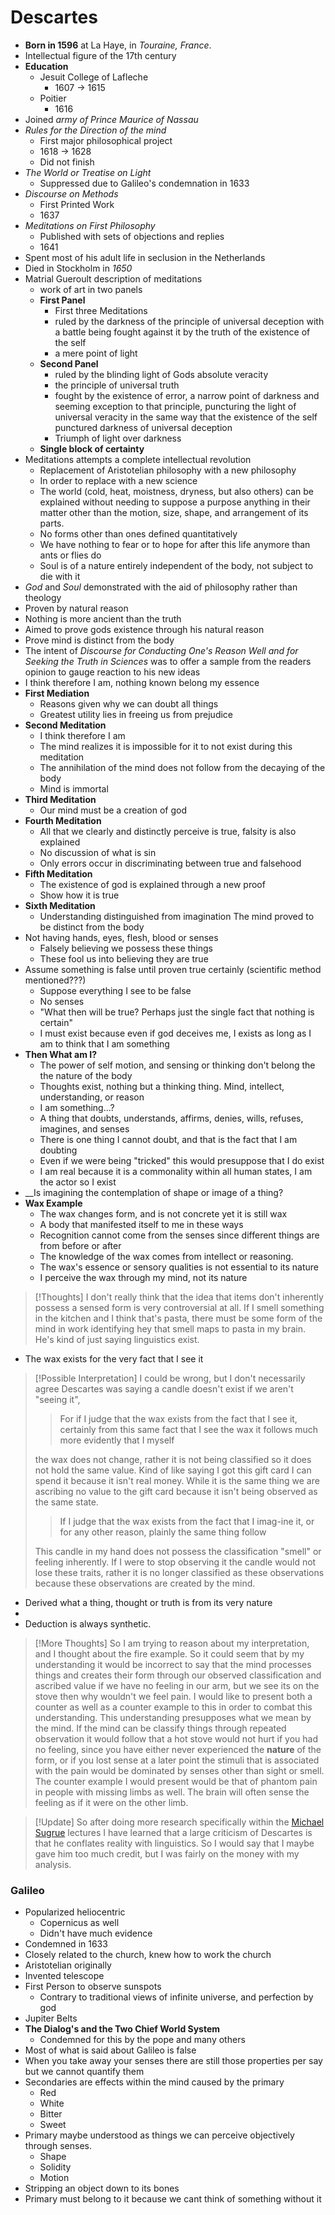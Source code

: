 # Descartes

- __Born in 1596__ at La Haye, in _Touraine, France_. 
- Intellectual figure of the 17th century
- __Education__
	- Jesuit College of Lafleche
		- 1607 -> 1615
	- Poitier
		- 1616
- Joined _army of Prince Maurice of Nassau_
- _Rules for the Direction of the mind_
	- First major philosophical project
	- 1618 -> 1628
	- Did not finish
- _The World or Treatise on Light_
	- Suppressed due to Galileo's condemnation in 1633
- _Discourse on Methods_
	- First Printed Work
	- 1637
- _Meditations on First Philosophy_
	- Published with sets of objections and replies
	- 1641
- Spent most of his adult life in seclusion in the Netherlands
- Died in Stockholm in _1650_
- Matrial Gueroult description of meditations
	- work of art in two panels
	- __First Panel__
		- First three Meditations
		- ruled by the darkness of the principle of universal deception with a battle being fought against it by the truth of the existence of the self
		- a mere point of light 
	- __Second Panel__
		- ruled by the blinding light of Gods absolute veracity
		- the principle of universal truth
		- fought by the existence of error, a narrow point of darkness and seeming exception to that principle, puncturing the light of universal veracity in the same way that the existence of the self punctured darkness of universal deception
		- Triumph of light over darkness
	- __Single block of certainty__
- Meditations attempts a complete intellectual revolution
	- Replacement of Aristotelian philosophy with a new philosophy
	- In order to replace with a new science
	- The world (cold, heat, moistness, dryness, but also others) can be explained without needing to suppose a purpose anything in their matter other than the motion, size, shape, and arrangement of its parts.
	- No forms other than ones defined quantitatively
	- We have nothing to fear or to hope for after this life anymore than ants or flies do
	- Soul is of a nature entirely independent of the body, not subject to die with it
- _God_ and _Soul_ demonstrated with the aid of philosophy rather than theology
- Proven by natural reason
- Nothing is more ancient than the truth
- Aimed to prove gods existence through his natural reason
- Prove mind is distinct from the body
- The intent of _Discourse for Conducting One's Reason Well and for Seeking the Truth in Sciences_ was to offer a sample from the readers opinion to gauge reaction to his new ideas
- I think therefore I am, nothing known belong my essence 
- __First Mediation__
	- Reasons given why we can doubt all things
	- Greatest utility lies in freeing us from prejudice
- __Second Meditation__
	- I think therefore I am
	- The mind realizes it is impossible for it to not exist during this meditation
	- The annihilation of the mind does not follow from the decaying of the body
	- Mind is immortal
- __Third Meditation__
	- Our mind must be a creation of god
- __Fourth Meditation__
	- All that we clearly and distinctly perceive is true, falsity is also explained
	- No discussion of what is sin
	- Only errors occur in discriminating between true and falsehood
- __Fifth Meditation__
	- The existence of god is explained through a new proof
	- Show how it is true 
- __Sixth Meditation__
	- Understanding distinguished from imagination
	The mind proved to be distinct from the body
- Not having hands, eyes, flesh, blood or senses
	- Falsely believing we possess these things
	- These fool us into believing they are true
- Assume something is false until proven true certainly (scientific method mentioned???)
	- Suppose everything I see to be false
	- No senses
	- "What then will be true? Perhaps just the single fact that nothing is certain"
	- I must exist because even if god deceives me, I exists as long as I am to think that I am something
- __Then What am I?__
	- The power of self motion, and sensing or thinking don't belong the the nature of the body
	- Thoughts exist, nothing but a thinking thing. Mind, intellect, understanding, or reason
	- I am something...?
	- A thing that doubts, understands, affirms, denies, wills, refuses, imagines, and senses
	- There is one thing I cannot doubt, and that is the fact that I am doubting
	- Even if we were being "tricked" this would presuppose that I do exist
	- I am real because it is a commonality within all human states, I am the actor so I exist
- __Is imagining the contemplation of shape or image of a thing?
- __Wax Example__
	- The wax changes form, and is not concrete yet it is still wax
	- A body that manifested itself to me in these ways
	- Recognition cannot come from the senses since different things are from before or after
	- The knowledge of the wax comes from intellect or reasoning. 
	- The wax's essence or sensory qualities is not essential to its nature
	- I perceive the wax through my mind, not its nature 

>[!Thoughts]
> I don't really think that the idea that items don't inherently possess a sensed form is very controversial at all. If I smell something in the kitchen and I think that's pasta, there must be some form of the mind in work identifying hey that smell maps to pasta in my brain. He's kind of just saying linguistics exist. 

- The wax exists for the very fact that I see it

>[!Possible Interpretation]
>I could be wrong, but I don't necessarily agree Descartes was saying a candle doesn't exist if we aren't "seeing it",
><blockquote>For if I judge that the wax exists from the fact that I see it, certainly from this same fact that I see the wax it  follows  much  more  evidently  that  I  myself</blockquote>
> the wax does not change, rather it is not being classified so it does not hold the same value. Kind of like saying I got this gift card I can spend it because it isn't real money. While it is the same thing we are ascribing no value to the gift card because it isn't being observed as the same state. 
> <blockquote>If I judge that the wax exists from the fact that I imag-ine it, or for any other reason, plainly the same thing follow</blockquote>
> This candle in my hand does not possess the classification "smell" or feeling inherently. If I were to stop observing it the candle would not lose these traits, rather it is no longer classified as these observations because these observations are created by the mind.

- Derived what a thing, thought or truth is from its very nature
- 
- Deduction is always synthetic. 

>[!More Thoughts]
>So I am trying to reason about my interpretation, and I thought about the fire example. So it could seem that by my understanding it would be incorrect to say that the mind processes things and creates their form through our observed classification and ascribed value if we have no feeling in our arm, but we see its on the stove then why wouldn't we feel pain. I would like to present both a counter as well as a counter example to this in order to combat this understanding. This understanding presupposes what we mean by the mind. If the mind can be classify things through repeated observation it would follow that a hot stove would not hurt if you had no feeling, since you have either never experienced the __nature__ of the form, or if you lost sense at a later point the stimuli that is associated with the pain would be dominated by senses other than sight or smell. The counter example I would present would be that of phantom pain in people with missing limbs as well. The brain will often sense the feeling as if it were on the other limb. 


>[!Update]
>So after doing more research specifically within the [Michael Sugrue](https://youtu.be/_PSRVuQvVuU?si=U6tuals4L1pPpAlk) lectures I have learned that a large criticism of Descartes is that he conflates reality with linguistics. So I would say that I maybe gave him too much credit, but I was fairly on the money with my analysis. 

### Galileo
- Popularized heliocentric
	- Copernicus as well
	- Didn't have much evidence
- Condemned in 1633 
- Closely related to the church, knew how to work the church
- Aristotelian originally
- Invented telescope
- First Person to observe sunspots
	- Contrary to traditional views of infinite universe, and perfection by god
- Jupiter Belts 
- __The Dialog's and the Two Chief World System__
	- Condemned for this by the pope and many others
- Most of what is said about Galileo is false
- When you take away your senses there are still those properties per say but we cannot quantify them
- Secondaries are effects within the mind caused by the primary
	- Red 
	- White
	- Bitter
	- Sweet
- Primary maybe understood as things we can perceive objectively through senses. 
	- Shape
	- Solidity
	- Motion
- Stripping an object down to its bones
- Primary must belong to it because we cant think of something without it